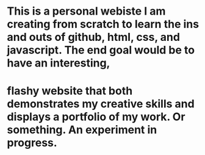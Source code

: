 # This is a personal webiste I am creating from scratch to learn the ins and outs of github, html, css, and javascript. The end goal would be to have an interesting,
# flashy website that both demonstrates my creative skills and displays a portfolio of my work. Or something. An experiment in progress.
